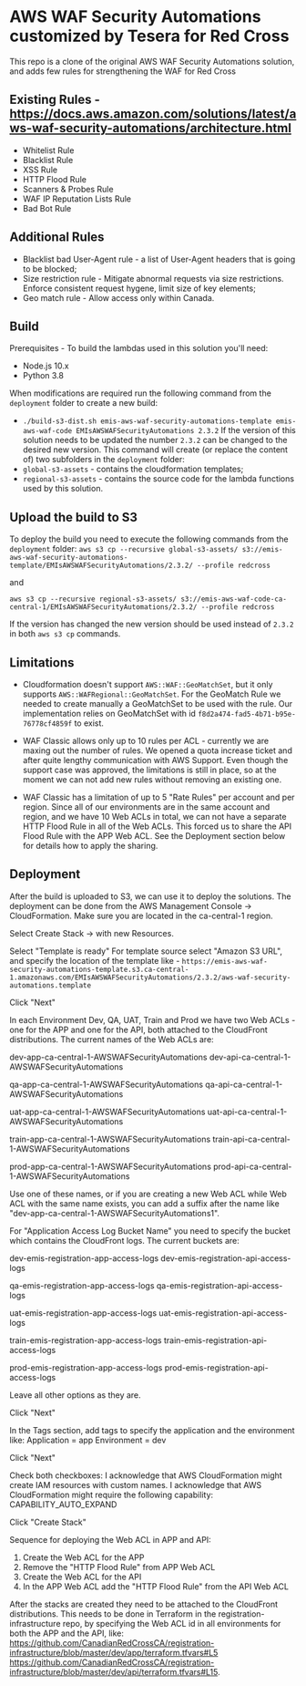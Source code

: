 # AWS WAF Security Automations customized by Tesera for Red Cross 
This repo is a clone of the original AWS WAF Security Automations solution, and adds few rules for strengthening the WAF for Red Cross

## Existing Rules - https://docs.aws.amazon.com/solutions/latest/aws-waf-security-automations/architecture.html
 - Whitelist Rule
 - Blacklist Rule
 - XSS Rule
 - HTTP Flood Rule
 - Scanners & Probes Rule
 - WAF IP Reputation Lists Rule
 - Bad Bot Rule

## Additional Rules
 - Blacklist bad User-Agent rule - a list of User-Agent headers that is going to be blocked;
 - Size restriction rule - Mitigate abnormal requests via size restrictions. Enforce consistent request hygene, limit size of key elements;
 - Geo match rule - Allow access only within Canada.

## Build
Prerequisites - To build the lambdas used in this solution you'll need:
 - Node.js 10.x
 - Python 3.8

When modifications are required run the following command from the `deployment` folder to create a new build:
 - `./build-s3-dist.sh emis-aws-waf-security-automations-template emis-aws-waf-code EMIsAWSWAFSecurityAutomations 2.3.2`
 If the version of this solution needs to be updated the number `2.3.2` can be changed to the desired new version.
 This command will create (or replace the content of) two subfolders in the `deployment` folder:
  - `global-s3-assets` - contains the cloudformation templates;
  - `regional-s3-assets` - contains the source code for the lambda functions used by this solution.


## Upload the build to S3 
To deploy the build you need to execute the following commands from the `deployment` folder:
  `aws s3 cp --recursive global-s3-assets/ s3://emis-aws-waf-security-automations-template/EMIsAWSWAFSecurityAutomations/2.3.2/ --profile redcross`
 
and 

  `aws s3 cp --recursive regional-s3-assets/ s3://emis-aws-waf-code-ca-central-1/EMIsAWSWAFSecurityAutomations/2.3.2/ --profile redcross`

If the version has changed the new version should be used instead of `2.3.2` in both `aws s3 cp` commands.

## Limitations
 - Cloudformation doesn't support `AWS::WAF::GeoMatchSet`, but it only supports `AWS::WAFRegional::GeoMatchSet`. For the GeoMatch Rule we needed to create manually a GeoMatchSet to be used with the rule. Our implementation relies on GeoMatchSet with id `f8d2a474-fad5-4b71-b95e-76778cf4859f` to exist.

 - WAF Classic allows only up to 10 rules per ACL - currently we are maxing out the number of rules. We opened a quota increase ticket and after quite lengthy communication with AWS Support. Even though the support case was approved, the limitations is still in place, so at the moment we can not add new rules without removing an existing one.

 - WAF Classic has a limitation of up to 5 "Rate Rules" per account and per region. Since all of our environments are in the same account and region, and we have 10 Web ACLs in total, we can not have a separate HTTP Flood Rule in all of the Web ACLs. This forced us to share the API Flood Rule with the APP Web ACL. See the Deployment section below for details how to apply the sharing.

## Deployment
After the build is uploaded to S3, we can use it to deploy the solutions. 
The deployment can be done from the AWS Management Console -> CloudFormation.
Make sure you are located in the ca-central-1 region.

Select Create Stack -> with new Resources.

Select "Template is ready"
For template source select "Amazon S3 URL", and specify the location of the template like - `https://emis-aws-waf-security-automations-template.s3.ca-central-1.amazonaws.com/EMIsAWSWAFSecurityAutomations/2.3.2/aws-waf-security-automations.template`

Click "Next"

In each Environment Dev, QA, UAT, Train and Prod we have two Web ACLs - one for the APP and one for the API, both attached to the CloudFront distributions.
The current names of the Web ACLs are:

dev-app-ca-central-1-AWSWAFSecurityAutomations
dev-api-ca-central-1-AWSWAFSecurityAutomations

qa-app-ca-central-1-AWSWAFSecurityAutomations
qa-api-ca-central-1-AWSWAFSecurityAutomations

uat-app-ca-central-1-AWSWAFSecurityAutomations
uat-api-ca-central-1-AWSWAFSecurityAutomations

train-app-ca-central-1-AWSWAFSecurityAutomations
train-api-ca-central-1-AWSWAFSecurityAutomations

prod-app-ca-central-1-AWSWAFSecurityAutomations
prod-api-ca-central-1-AWSWAFSecurityAutomations

Use one of these names, or if you are creating a new Web ACL while Web ACL with the same name exists, you can add a suffix after the name like "dev-app-ca-central-1-AWSWAFSecurityAutomations1".

For "Application Access Log Bucket Name" you need to specify the bucket which contains the CloudFront logs. The current buckets are:

dev-emis-registration-app-access-logs
dev-emis-registration-api-access-logs

qa-emis-registration-app-access-logs
qa-emis-registration-api-access-logs

uat-emis-registration-app-access-logs
uat-emis-registration-api-access-logs

train-emis-registration-app-access-logs
train-emis-registration-api-access-logs

prod-emis-registration-app-access-logs
prod-emis-registration-api-access-logs

Leave all other options as they are.

Click "Next"

In the Tags section, add tags to specify the application and the environment like:
Application  = app
Environment = dev

Click "Next"

Check both checkboxes:
I acknowledge that AWS CloudFormation might create IAM resources with custom names.
I acknowledge that AWS CloudFormation might require the following capability: CAPABILITY_AUTO_EXPAND

Click "Create Stack"

Sequence for deploying the Web ACL in APP and API:
1. Create the Web ACL for the APP
2. Remove the "HTTP Flood Rule" from APP Web ACL
3. Create the Web ACL for the API
4. In the APP Web ACL add the "HTTP Flood Rule" from the API Web ACL

After the stacks are created they need to be attached to the CloudFront distributions. This needs to be done in Terraform in the registration-infrastructure repo, by specifying the Web ACL id in all environments for both the APP and the API, like:
https://github.com/CanadianRedCrossCA/registration-infrastructure/blob/master/dev/app/terraform.tfvars#L5
https://github.com/CanadianRedCrossCA/registration-infrastructure/blob/master/dev/api/terraform.tfvars#L15.
